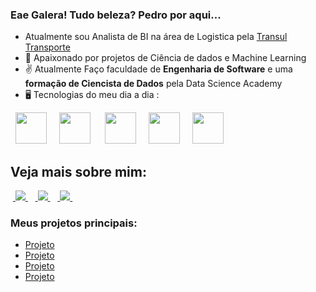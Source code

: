 ### Eae Galera! Tudo beleza? Pedro por aqui...

- Atualmente sou Analista de BI na área de Logistica pela [Transul Transporte](https://transultransporte.com.br/)
- 📝 Apaixonado por projetos de Ciência de dados e Machine Learning 
- ✌️ Atualmente Faço faculdade de **Engenharia de Software** e uma **formação de Ciencista de Dados** pela Data Science Academy
- 🖥️ Tecnologias do meu dia a dia :

<div style="display: inline">
  &nbsp;&nbsp;<img width='50' height='50' src="https://cdn.jsdelivr.net/gh/devicons/devicon/icons/jupyter/jupyter-original-wordmark.svg" />&nbsp;&nbsp;
  &nbsp;&nbsp;<img width='50' height='50' src="https://cdn.jsdelivr.net/gh/devicons/devicon/icons/python/python-original.svg" />&nbsp;&nbsp;&nbsp;
  &nbsp;&nbsp;<img width='50' height='50' src="https://cdn.jsdelivr.net/gh/devicons/devicon/icons/r/r-original.svg" />&nbsp;&nbsp;
   &nbsp;&nbsp;<img width='50' height='50' src="https://cdn.jsdelivr.net/gh/devicons/devicon/icons/postgresql/postgresql-original-wordmark.svg" />&nbsp;&nbsp;
   &nbsp;&nbsp;<img width='50' height='50' src="https://cdn.jsdelivr.net/gh/devicons/devicon/icons/mysql/mysql-original-wordmark.svg" />&nbsp;&nbsp;
</div> 
 <div style='display: inline'>


## Veja mais sobre mim:
&nbsp;<a href="https://www.linkedin.com/in/pedro-roberto-reche-9b8753285/">
  <img src="https://img.shields.io/badge/linkedin-%230077B5.svg?style=for-the-badge&logo=linkedin&logoColor=white">
</a>&nbsp;
&nbsp;<a href="https://medium.com/@pedrorechee">
  <img src="https://img.shields.io/badge/Medium-12100E?style=for-the-badge&logo=medium&logoColor=white">
</a>&nbsp;
&nbsp;<a href="https://www.instagram.com/invites/contact/?i=1ulf70mwz833u&utm_content=1lzpx0l">
  <img src="https://img.shields.io/badge/Instagram-%23E4405F.svg?style=for-the-badge&logo=Instagram&logoColor=white">
</a>&nbsp;


### Meus projetos principais:
- <a href="">
    Projeto 
  </a>
- <a href="">
    Projeto
  </a>
- <a href="">
    Projeto
  </a>
- <a href="">
    Projeto
  </a>
